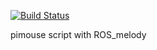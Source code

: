 [![Build Status](https://travis-ci.org/someonesgarden/pimouse_ros.svg?branch=master)](https://travis-ci.org/someonesgarden/pimouse_ros)

pimouse script with ROS_melody
